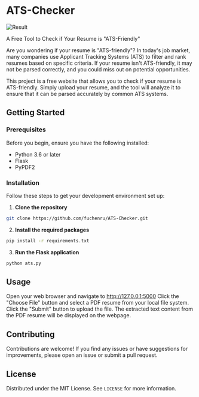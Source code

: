 # ATS-Checker

![Result](https://d3kqdc25i4tl0t.cloudfront.net/articles/content/57aca545fa80af785f1df9127cf971fe_HeroWhatisanATS.jpg)

A Free Tool to Check if Your Resume is "ATS-Friendly"

Are you wondering if your resume is "ATS-friendly"? In today's job market, many companies use Applicant Tracking Systems (ATS) to filter and rank resumes based on specific criteria. If your resume isn't ATS-friendly, it may not be parsed correctly, and you could miss out on potential opportunities.

This project is a free website that allows you to check if your resume is ATS-friendly. Simply upload your resume, and the tool will analyze it to ensure that it can be parsed accurately by common ATS systems.

## Getting Started

### Prerequisites

Before you begin, ensure you have the following installed:
- Python 3.6 or later
- Flask
- PyPDF2

### Installation

Follow these steps to get your development environment set up:

1. **Clone the repository**

```bash
git clone https://github.com/fuchenru/ATS-Checker.git
```

2. **Install the required packages**

```bash
pip install -r requirements.txt
```

3. **Run the Flask application**

```bash
python ats.py
```

## Usage

Open your web browser and navigate to http://127.0.0.1:5000
Click the "Choose File" button and select a PDF resume from your local file system.
Click the "Submit" button to upload the file.
The extracted text content from the PDF resume will be displayed on the webpage.

## Contributing

Contributions are welcome! If you find any issues or have suggestions for improvements, please open an issue or submit a pull request.

## License

Distributed under the MIT License. See `LICENSE` for more information.